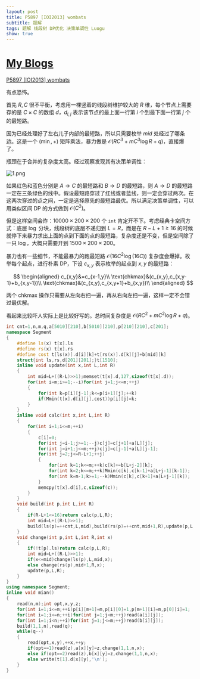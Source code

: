 ```yaml
---
layout: post
title: P5897 [IOI2013] wombats
subtitle: 题解
tags: 题解 线段树 DP优化 决策单调性 Luogu
show: true
---
```


# [My Blogs](https://www.cnblogs.com/WrongAnswer90/p/18149531)

[P5897 [IOI2013] wombats](https://www.luogu.com.cn/problem/P5897)

有点恐怖。

首先 $R,C$ 很不平衡，考虑用一棵竖着的线段树维护较大的 $R$ 维，每个节点上需要存的是 $C\times C$ 的数组 $d$，$d_{i,j}$ 表示该节点的最上面一行第 $i$ 个到最下面一行第 $j$ 个的最短路。

因为已经处理好了左右儿子内部的最短路，所以只需要枚举 $mid$ 处经过了哪条边。这是一个 $(\min,+)$ 矩阵乘法，暴力做是 $\mathcal O(RC^3+mC^3\log R+q)$，直接爆了。

瓶颈在于合并的复杂度太高。经过观察发现其有决策单调性：

![1.png](https://s2.loli.net/2024/04/21/ANKHDMu3s1y2pU7.png)

如果红色和蓝色分别是 $A\rightarrow C$ 的最短路和 $B\rightarrow D$ 的最短路，则 $A\rightarrow D$ 的最短路一定在三条绿色的线中。假设最短路穿过了红线或者蓝线，则一定会穿过两次。在这两次穿过的点之间，一定是选择原先的最短路最优。所以满足决策单调性，可以用类似区间 DP 的方式做到 $\mathcal O(C^2)$。

但是这样空间会炸：$10000\times 200\times 200$ 个 `int` 肯定开不下。考虑经典卡空间方式：底层 $\log$ 分块，线段树的底层不递归到 $L=R$，而是在 $R-L+1\geq 16$ 的时候就停下来暴力求出上面的点到下面的点的最短路，复杂度还是不变，但是空间除了一只 $\log$，大概只需要开到 $1500\times 200\times 200$。

暴力也有一些细节，不能最暴力的跑最短路 $\mathcal O(16C^2\log(16C))$ 复杂度会爆掉。枚举每个起点，进行朴素 DP，下设 $c_{x,y}$ 表示枚举的起点到 $x,y$ 的最短路：

$$
\begin{aligned}
c_{x,y}&=c_{x-1,y}\\
\text{chkmax}&(c_{x,y},c_{x,y-1}+b_{x,y-1})\\
\text{chkmax}&(c_{x,y},c_{x,y+1}+b_{x,y})\\
\end{aligned}
$$

两个 $\text{chkmax}$ 操作只需要从左向右扫一遍，再从右向左扫一遍，这样一定不会错过最优解。

看起来比较吓人实际上是比较好写的。总时间复杂度是 $\mathcal O(RC^2+mC^2\log R+q)$。

```cpp
int cnt=1,n,m,q,a[5010][210],b[5010][210],p[210][210],c[201];
namespace Segment
{
	#define ls(x) t[x].ls
	#define rs(x) t[x].rs
	#define cost t[ls(x)].d[i][k]+t[rs(x)].d[k][j]+b[mid][k]
	struct{int ls,rs,d[201][201];}t[1510];
	inline void update(int x,int L,int R)
	{
		int mid=L+((R-L)>>1);memset(t[x].d,127,sizeof(t[x].d));
		for(int i=m;i>=1;--i)for(int j=1;j<=m;++j)
		{
			for(int k=p[i][j-1];k<=p[i+1][j];++k)
			if(Mmin(t[x].d[i][j],cost))p[i][j]=k;
		}
	}
	inline void calc(int x,int L,int R)
	{
		for(int i=1;i<=m;++i)
		{
			c[i]=0;
			for(int j=i-1;j>=1;--j)c[j]=c[j+1]+a[L][j];
			for(int j=i+1;j<=m;++j)c[j]=c[j-1]+a[L][j-1];
			for(int j=2;j<=R-L+1;++j)
			{
				for(int k=1;k<=m;++k)c[k]+=b[L+j-2][k];
				for(int k=2;k<=m;++k)Mmin(c[k],c[k-1]+a[L+j-1][k-1]);
				for(int k=m-1;k>=1;--k)Mmin(c[k],c[k+1]+a[L+j-1][k]);
			}
			memcpy(t[x].d[i],c,sizeof(c));
		}
	}
	void build(int p,int L,int R)
	{
		if(R-L+1<=16)return calc(p,L,R);
		int mid=L+((R-L)>>1);
		build(ls(p)=++cnt,L,mid),build(rs(p)=++cnt,mid+1,R),update(p,L,R);
	}
	void change(int p,int L,int R,int x)
	{
		if(!t[p].ls)return calc(p,L,R);
		int mid=L+((R-L)>>1);
		if(x<=mid)change(ls(p),L,mid,x);
		else change(rs(p),mid+1,R,x);
		update(p,L,R);
	}
}
using namespace Segment;
inline void mian()
{
	read(n,m);int opt,x,y,z;
	for(int i=1;i<=m;++i)p[i][m+1]=m,p[i][0]=1,p[m+1][i]=m,p[0][i]=1;
	for(int i=1;i<=n;++i)for(int j=1;j<m;++j)read(a[i][j]);
	for(int i=1;i<n;++i)for(int j=1;j<=m;++j)read(b[i][j]);
	build(1,1,n),read(q);
	while(q--)
	{
		read(opt,x,y),++x,++y;
		if(opt==1)read(z),a[x][y]=z,change(1,1,n,x);
		else if(opt==2)read(z),b[x][y]=z,change(1,1,n,x);
		else write(t[1].d[x][y],'\n');
	}
}
```